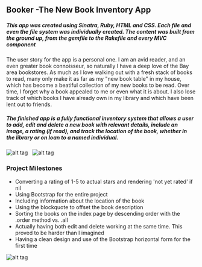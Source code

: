 <h2>Booker -The New Book Inventory App</h2>
<h5>This app was created using Sinatra, Ruby, HTML and CSS. Each file and even the file system was individually created. The content was built from the ground up, from the gemfile to the Rakefile and every MVC component</h5>

<p>The user story for the app is a personal one. I am an avid reader, and an even greater book connoisseur, so naturally I have a deep love of the Bay area bookstores. As much as I love walking out with a fresh stack of books to read, many only make it as far as my "new book table" in my house, which has become a beatiful collection of my new books to be read. Over time, I forget why a book appealed to me or even what it is about. I also lose track of which books I have already own in my library and which have been lent out to friends.</p>

<h5>The finished app is a fully functional inventory system that allows a user to add, edit and delete a new book with relevant details, include an image, a rating (if read), and track the location of the book, whether in the library or on loan to a named individual.</h5>

![alt tag](http://i.imgur.com/HoiTYLu.png) &nbsp; ![alt tag](http://i.imgur.com/CxQ8bOd.png)

<h3>Project Milestones</h3>
  <ul>
    <li> Converting a rating of 1-5 to actual stars and rendering 'not yet rated' if nil </li>
    <li> Using Bootstrap for the entire project </li>
    <li> Including information about the location of the book </li>
    <li> Using the blockquote to offset the book description </li>
    <li> Sorting the books on the index page by descending order with the .order method vs. .all </li>
    <li> Actually having both edit and delete working at the same time. This proved to be harder than I imagined </li>
    <li> Having a clean design and use of the Bootstrap horizontal form for the first time </li>
  </ul>
  
![alt tag](http://i.imgur.com/XAemZCj.png)








